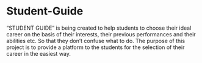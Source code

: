 # Student-Guide
“STUDENT GUIDE” is being created to help students to choose their ideal career on the basis of their interests, their previous performances and their abilities etc. So that they don’t confuse what to do. The purpose of this project is to provide a platform to the students for the selection of their career in the easiest way. 
